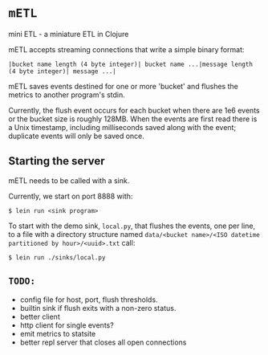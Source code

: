 `mETL`
====

mini ETL - a miniature ETL in Clojure

mETL accepts streaming connections that write a simple binary format:

    |bucket name length (4 byte integer)| bucket name ...|message length (4 byte integer)| message ...|

mETL saves events destined for one or more 'bucket' and flushes the metrics to another program's stdin.

Currently, the flush event occurs for each bucket when there are 1e6 events or the bucket size is roughly 128MB. When the events are first read there is a Unix timestamp, including milliseconds saved along with the event; duplicate events will only be saved once.


Starting the server
-------------------

mETL needs to be called with a sink.

Currently, we start on port 8888 with:

    $ lein run <sink program>

To start with the demo sink, `local.py`, that flushes the events, one per line, to a file with a directory structure named `data/<bucket name>/<ISO datetime partitioned by hour>/<uuid>.txt` call:

    $ lein run ./sinks/local.py


`TODO:`
-------

- config file for host, port, flush thresholds.
- builtin sink if flush exits with a non-zero status.
- better client
- http client for single events?
- emit metrics to statsite
- better repl server that closes all open connections

